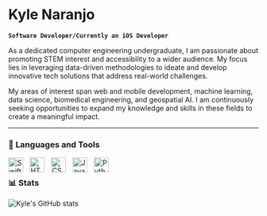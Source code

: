 # Kyle Naranjo

**` Software Developer/Currently an iOS Developer `**

As a dedicated computer engineering undergraduate, I am passionate about promoting STEM interest and accessibility to a wider audience. My focus lies in leveraging data-driven methodologies to ideate and develop innovative tech solutions that address real-world challenges.

My areas of interest span web and mobile development, machine learning, data science, biomedical engineering, and geospatial AI. I am continuously seeking opportunities to expand my knowledge and skills in these fields to create a meaningful impact.

---

### 🧰 Languages and Tools

<img align="left" alt="Swift" width="30px" style="padding-right:10px;" src="https://cdn.jsdelivr.net/gh/devicons/devicon/icons/swift/swift-original.svg" />
<img align="left" alt="HTML" width="30px" style="padding-right:10px;" src="https://cdn.jsdelivr.net/gh/devicons/devicon/icons/html5/html5-plain.svg" />
<img align="left" alt="CSS" width="30px" style="padding-right:10px;" src="https://cdn.jsdelivr.net/gh/devicons/devicon/icons/css3/css3-plain.svg" />
<img align="left" alt="JavaScript" width="30px" style="padding-right:10px;" src="https://cdn.jsdelivr.net/gh/devicons/devicon/icons/javascript/javascript-plain.svg" />
<img align="left" alt="Python" width="30px" style="padding-right:10px;" src="https://cdn.jsdelivr.net/gh/devicons/devicon/icons/python/python-plain.svg" />

<br />

### 📊 Stats

![Kyle's GitHub stats](https://github-readme-stats.vercel.app/api?username=teslakoile&show_icons=true&theme=gruvbox)
